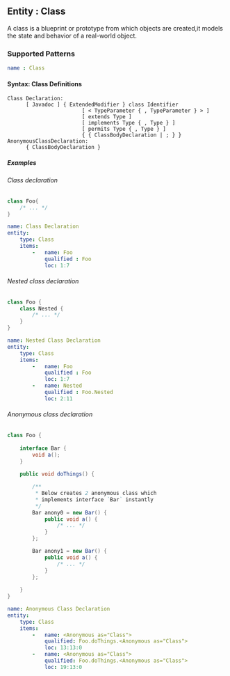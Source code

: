 ## Entity : Class

A class is a blueprint or prototype from which objects are created,it models the state and behavior of a real-world object.

### Supported Patterns

```yaml
name : Class
```

#### Syntax: Class Definitions

```text
Class Declaration:
      [ Javadoc ] { ExtendedModifier } class Identifier
                        [ < TypeParameter { , TypeParameter } > ]
                        [ extends Type ]
                        [ implements Type { , Type } ]
                        [ permits Type { , Type } ]
                        { { ClassBodyDeclaration | ; } }
AnonymousClassDeclaration:
      { ClassBodyDeclaration }
```

##### Examples

###### Class declaration

```java
class Foo{
    /* ... */
}
```

```yaml
name: Class Declaration
entity:
    type: Class
    items:
        -   name: Foo
            qualified : Foo
            loc: 1:7
```

###### Nested class declaration

```java
class Foo {
    class Nested {
        /* ... */
    }
}
```

```yaml
name: Nested Class Declaration
entity:
    type: Class
    items:
        -   name: Foo
            qualified : Foo
            loc: 1:7
        -   name: Nested
            qualified : Foo.Nested
            loc: 2:11
```

###### Anonymous class declaration

```java
class Foo {
  
    interface Bar {
        void a();
    }
  
    public void doThings() {

        /**
         * Below creates 2 anonymous class which
         * implements interface `Bar` instantly
         */
        Bar anony0 = new Bar() {
            public void a() {
                /* ... */
            }
        };

        Bar anony1 = new Bar() {
            public void a() {
                /* ... */
            }
        };
        
    }         
}
```

```yaml
name: Anonymous Class Declaration
entity:
    type: Class
    items:
        -   name: <Anonymous as="Class">
            qualified: Foo.doThings.<Anonymous as="Class">
            loc: 13:13:0
        -   name: <Anonymous as="Class">
            qualified: Foo.doThings.<Anonymous as="Class">
            loc: 19:13:0

```